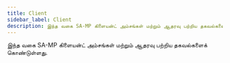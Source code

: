 ```yaml
---
title: Client
sidebar_label: Client
description: இந்த வகை SA-MP கிளையன்ட் அம்சங்கள் மற்றும் ஆதரவு பற்றிய தகவல்களைக் கொண்டுள்ளது.
---
```


இந்த வகை SA-MP கிளையன்ட் அம்சங்கள் மற்றும் ஆதரவு பற்றிய தகவல்களைக் கொண்டுள்ளது.
